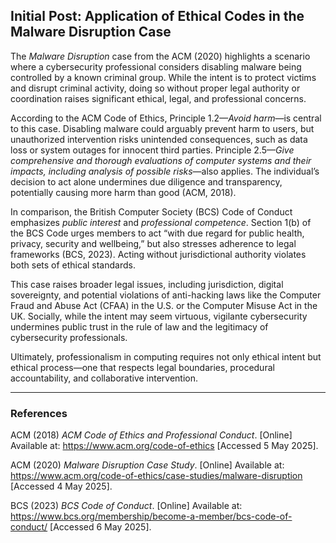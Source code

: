 ## Initial Post: Application of Ethical Codes in the Malware Disruption Case

The *Malware Disruption* case from the ACM (2020) highlights a scenario where a cybersecurity professional considers disabling malware being controlled by a known criminal group. While the intent is to protect victims and disrupt criminal activity, doing so without proper legal authority or coordination raises significant ethical, legal, and professional concerns.

According to the ACM Code of Ethics, Principle 1.2—*Avoid harm*—is central to this case. Disabling malware could arguably prevent harm to users, but unauthorized intervention risks unintended consequences, such as data loss or system outages for innocent third parties. Principle 2.5—*Give comprehensive and thorough evaluations of computer systems and their impacts, including analysis of possible risks*—also applies. The individual’s decision to act alone undermines due diligence and transparency, potentially causing more harm than good (ACM, 2018).

In comparison, the British Computer Society (BCS) Code of Conduct emphasizes *public interest* and *professional competence*. Section 1(b) of the BCS Code urges members to act “with due regard for public health, privacy, security and wellbeing,” but also stresses adherence to legal frameworks (BCS, 2023). Acting without jurisdictional authority violates both sets of ethical standards.

This case raises broader legal issues, including jurisdiction, digital sovereignty, and potential violations of anti-hacking laws like the Computer Fraud and Abuse Act (CFAA) in the U.S. or the Computer Misuse Act in the UK. Socially, while the intent may seem virtuous, vigilante cybersecurity undermines public trust in the rule of law and the legitimacy of cybersecurity professionals.

Ultimately, professionalism in computing requires not only ethical intent but ethical process—one that respects legal boundaries, procedural accountability, and collaborative intervention.

---

### References

ACM (2018) *ACM Code of Ethics and Professional Conduct*. [Online] Available at: https://www.acm.org/code-of-ethics [Accessed 5 May 2025].

ACM (2020) *Malware Disruption Case Study*. [Online] Available at: https://www.acm.org/code-of-ethics/case-studies/malware-disruption [Accessed 4 May 2025].

BCS (2023) *BCS Code of Conduct*. [Online] Available at: https://www.bcs.org/membership/become-a-member/bcs-code-of-conduct/ [Accessed 6 May 2025].
